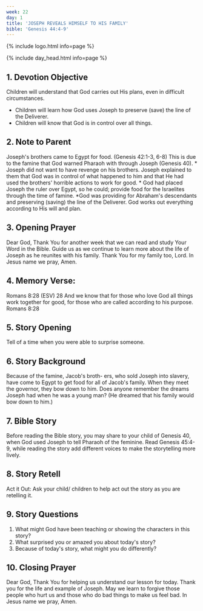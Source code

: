 ```yaml
---
week: 22
day: 1
title: 'JOSEPH REVEALS HIMSELF TO HIS FAMILY'
bible: 'Genesis 44:4-9'
---
```



{% include logo.html info=page %}

{% include day_head.html info=page %}

## 1. Devotion Objective
Children will understand that God carries out His plans, even in difficult circumstances.
- Children will learn how God uses Joseph to preserve (save) the line of the Deliverer.
- Children will know that God is in control over all things.

## 2. Note to Parent
Joseph's brothers came to Egypt for food. (Genesis 42:1-3, 6-8) This is due to the famine that God warned Pharaoh with through Joseph (Genesis 40). * Joseph did not want to have revenge on his brothers. Joseph explained to them that God was in control of what happened to him and that He had used the brothers' horrible actions to work for good. * God had placed Joseph the ruler over Egypt, so he could; provide food for the Israelites through the time of famine. *God was providing for Abraham's descendants and preserving (saving) the line of the Deliverer. God works out everything according to His will and plan.

## 3. Opening Prayer
Dear God, Thank You for another week that we can read and study Your Word in the Bible. Guide us as we continue to learn more about the life of Joseph as he reunites with his family. Thank You for my family too, Lord. In Jesus name we pray, Amen.


## 4. Memory Verse:
Romans 8:28 (ESV) 28 And we know that for those who love God all things work together for good, for those who are called according to his purpose. Romans 8:28

## 5. Story Opening
Tell of a time when you were able to surprise someone.

## 6. Story Background
 Because of the famine, Jacob's broth- ers, who sold Joseph into slavery, have come to Egypt to get food for all of Jacob's family. When they meet the governor, they bow down to him. Does anyone remember the dreams Joseph had when he was a young man? (He dreamed that his family would bow down to him.)

## 7. Bible Story
 Before reading the Bible story, you may share to your child of Genesis 40, when God used Joseph to tell Pharaoh of the feminine. Read Genesis 45:4-9, while reading the story add different voices to make the storytelling more lively.

## 8. Story Retell
Act it Out: Ask your child/ children to help act out the story as you are retelling it.

## 9. Story Questions
1. What might God have been teaching or showing the characters in this story?
2. What surprised you or amazed you about today's story?
3. Because of today's story, what might you do differently?

## 10. Closing Prayer
Dear God, Thank You for helping us understand our lesson for today. Thank you for the life and example of Joseph. May we learn to forgive those people who hurt us and those who do bad things to make us feel bad. In Jesus name we pray, Amen.

